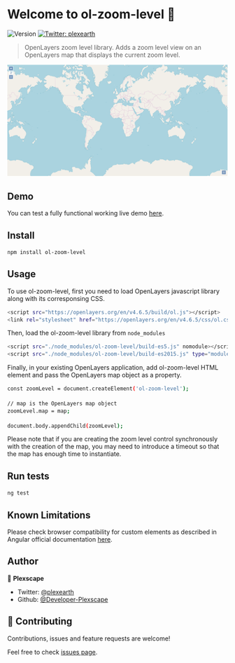 # Welcome to ol-zoom-level 👋
![Version](https://img.shields.io/badge/version-1.0.6-blue.svg?cacheSeconds=2592000)
[![Twitter: plexearth](https://img.shields.io/twitter/follow/plexearth.svg?style=social)](https://twitter.com/plexearth)

> OpenLayers zoom level library. Adds a zoom level view on an OpenLayers map that displays the current zoom level.

![Preview](preview.png)

## Demo

You can test a fully functional working live demo [here](https://plexstaticweb.z6.web.core.windows.net/ol-zoom-level).

## Install

```sh
npm install ol-zoom-level
```

## Usage

To use ol-zoom-level, first you need to load OpenLayers javascript library along with its corresponsing CSS.

```sh
<script src="https://openlayers.org/en/v4.6.5/build/ol.js"></script>
<link rel="stylesheet" href="https://openlayers.org/en/v4.6.5/css/ol.css" type="text/css">
```

Then, load the ol-zoom-level library from `node_modules`

```sh
<script src="./node_modules/ol-zoom-level/build-es5.js" nomodule></script>
<script src="./node_modules/ol-zoom-level/build-es2015.js" type="module"></script>
```

Finally, in your existing OpenLayers application, add ol-zoom-level HTML element and pass the OpenLayers map object as a property.

```sh
const zoomLevel = document.createElement('ol-zoom-level');

// map is the OpenLayers map object
zoomLevel.map = map;

document.body.appendChild(zoomLevel);
```

Please note that if you are creating the zoom level control synchronously with the creation of the map, you may need to introduce a timeout so that the map has enough time to instantiate.

## Run tests

```sh
ng test
```

## Known Limitations

Please check browser compatibility for custom elements as described in Angular official documentation [here](https://angular.io/guide/elements#browser-support-for-custom-elements).

## Author

👤 **Plexscape**

* Twitter: [@plexearth](https://twitter.com/plexearth)
* Github: [@Developer-Plexscape](https://github.com/Developer-Plexscape)

## 🤝 Contributing

Contributions, issues and feature requests are welcome!

Feel free to check [issues page](https://github.com/Developer-Plexscape/ol-zoom-level/issues).
